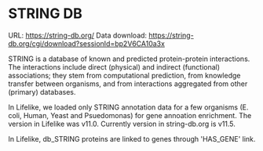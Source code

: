 # STRING DB

URL: https://string-db.org/
Data download: https://string-db.org/cgi/download?sessionId=bp2V6CA10a3x

STRING is a database of known and predicted protein-protein interactions. The interactions include direct (physical) and
indirect (functional) associations; they stem from computational prediction, from knowledge transfer between organisms,
and from interactions aggregated from other (primary) databases.

In Lifelike, we loaded only STRING annotation data for a few organisms (E. coli, Human, Yeast and Psuedomonas) for gene annoation
enrichment. The version in Lifelike was v11.0. Currently version in string-db.org is v11.5.

In Lifelike, db_STRING proteins are linked to genes through 'HAS_GENE' link.
